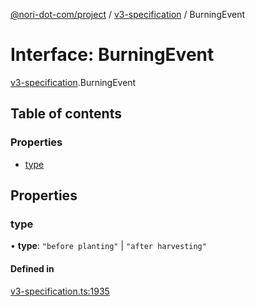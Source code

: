 [@nori-dot-com/project](../README.md) / [v3-specification](../modules/v3_specification.md) / BurningEvent

# Interface: BurningEvent

[v3-specification](../modules/v3_specification.md).BurningEvent

## Table of contents

### Properties

- [type](v3_specification.BurningEvent.md#type)

## Properties

### type

• **type**: ``"before planting"`` \| ``"after harvesting"``

#### Defined in

[v3-specification.ts:1935](https://github.com/nori-dot-eco/nori-dot-com/blob/efae8bc/packages/project/src/v3-specification.ts#L1935)
